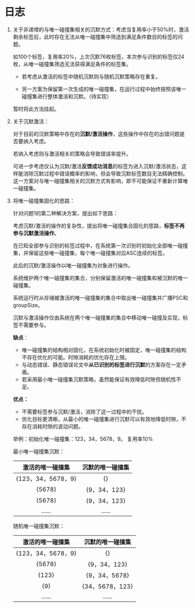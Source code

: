 # 日志
1. 关于非递增的与唯一碰撞集相关的沉默方式：考虑当复用率小于50%时，激活剩余标签后，此时存在无法从唯一碰撞集中筛选到满足条件数目的标签的问题。

   如100个标签，复用率20%，上次沉默76枚标签，本次参与识别的标签仅24枚，从唯一碰撞集筛选无法获得满足条件的标签集。

   + 若考虑从激活的标签中随机沉默则与随机沉默策略存在重复。

   + 另一方案为保留第一次生成的唯一碰撞集，在运行过程中始终按照该唯一碰撞集进行整体激活和沉默。（待实现）

   暂时将此方法挂起。

2. 关于沉默激活：

   对于目前的沉默策略中存在的**沉默/激活操作**，这些操作中存在的出错问题是否要纳入考虑。

   若纳入考虑则与激活相关的策略会导致错误率提升。

   可进一步考虑仅认为沉默/激活**反馈成功消息**的标签为进入沉默/激活状态，这样能消除沉默过程中错误概率的影响，但会导致沉默标签数目无法精确控制。这一方案对与唯一碰撞集相关的沉默方式有影响，即不可能保证不重新计算唯一碰撞集。

3. 将唯一碰撞集固化的思路：

   针对问题1的第二种解决方案，提出如下思路：

   考虑沉默/激活的操作的复杂性，提出将唯一碰撞集合固化的思路，**标签不再参与沉默激活操作**。

   在已知全部参与识别的标签过程中，在系统第一次识别时初始化全部唯一碰撞集，并保留这些唯一碰撞集，每个唯一碰撞集对应ASC连续的标签。

   此后的沉默/激活操作以唯一碰撞集为对象进行操作。

   系统维护两个唯一碰撞集的集合，分别保留激活的唯一碰撞集和被沉默的唯一碰撞集。

   系统运行时从存储被激活的唯一碰撞集的集合中取出唯一碰撞集并广播PSC和groupSize。

   沉默与激活操作仅由系统在两个唯一碰撞集的集合中移动唯一碰撞及实现，标签不需要参与。

   **缺点**：

   +  唯一碰撞集的结构相对固化，在系统初始化时被固定，唯一碰撞集的结构不存在优化的可能。时隙消耗的优化存在上限。
   + 与动态错误、静态错误论文中**从已识别的标签进行沉默**的方案存在一定矛盾。
   + 若采用最小唯一碰撞集沉默策略，虽然能保证有效降低时隙但随机性不足。

   **优点：**

   + 不需要标签参与沉默/激活，消除了这一过程中的干扰。
   + 优化目标更清晰，从最小的唯一碰撞集进行沉默可以有效地降低时隙，不存在消耗时隙的波动问题。

   举例：初始化唯一碰撞集：123，34，5678，9。	复用率10%

   最小唯一碰撞集沉默：

   |  激活的唯一碰撞集  | 沉默的唯一碰撞集 |
   | :----------------: | :--------------: |
   | {123，34，5678，9} |        {}        |
   |       {5678}       |   {9，34，123}   |
   |       {5678}       |   {9，34，123}   |
   |       ......       |      ......      |

   随机唯一碰撞集沉默：

   |  激活的唯一碰撞集  | 沉默的唯一碰撞集 |
   | :----------------: | :--------------: |
   | {123，34，5678，9} |        {}        |
   |       {5678}       |   {9，34，123}   |
   |       {123}        |  {9，34，5678}   |
   |        {9}         | {34，5678，123}  |
   |       ......       |      ......      |

   